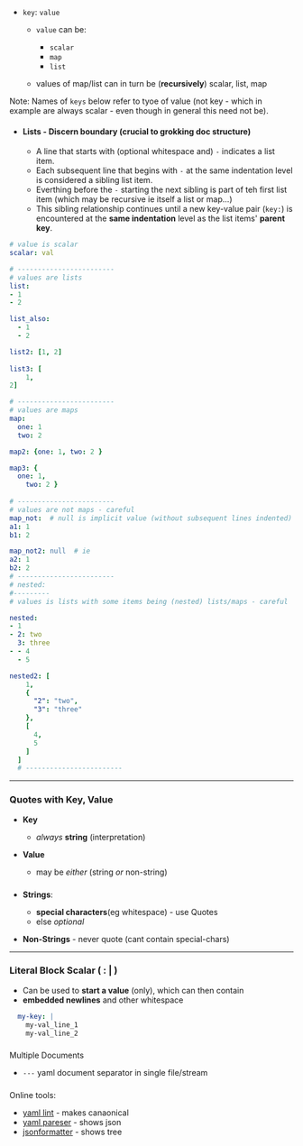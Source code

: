 - `key`: `value`
    - `value` can be:
        - `scalar`
        - `map`     
        - `list`

    - values of map/list can in turn be (**recursively**)  scalar, list, map    


 Note: Names of `keys` below refer to tyoe of value (not key - which in example are always scalar - even though in general this need not be).

- #### Lists - Discern boundary (crucial to grokking doc structure)
    - A line that starts with (optional whitespace and) `-` indicates a list item.
    - Each subsequent line that begins with `-` at the same indentation level is considered a sibling list item.
    - Everthing before the `-` starting the next sibling is part of teh first list item  (which may be recursive ie itself a list or map...)
    - This sibling relationship continues until a new key-value pair (`key:`) is encountered at the **same indentation** level as the list items' **parent key**.


```yaml
# value is scalar
scalar: val

# ------------------------
# values are lists
list: 
- 1
- 2

list_also: 
  - 1
  - 2

list2: [1, 2]
    
list3: [
    1,
2]

# ------------------------
# values are maps
map:
  one: 1
  two: 2

map2: {one: 1, two: 2 }

map3: {
  one: 1, 
    two: 2 }
    
# ------------------------
# values are not maps - careful
map_not:  # null is implicit value (without subsequent lines indented)
a1: 1
b1: 2

map_not2: null  # ie
a2: 1
b2: 2
# ------------------------
# nested:
#---------
# values is lists with some items being (nested) lists/maps - careful

nested: 
- 1
- 2: two
  3: three
- - 4
  - 5 

nested2: [
    1, 
    {
      "2": "two", 
      "3": "three"
    }, 
    [
      4, 
      5
    ]
  ]
  # ------------------------

```

----

### Quotes with Key, Value


 - **Key** 
    - _always_  **string** (interpretation)
    
- **Value**
    - may be _either_ (string _or_ non-string)

###

- **Strings**:
    - **special characters**(eg whitespace) -  use Quotes 
    - else  _optional_  
    
- **Non-Strings** - never quote (cant contain special-chars)

-----

### Literal Block Scalar ( **\: |**  )

- Can be used to **start a value** (only), which can then contain
- **embedded newlines** and other whitespace
```yaml
  my-key: |
    my-val_line_1
    my-val_line_2
```  

###
Multiple Documents
- `---` yaml document separator in single file/stream

###
Online tools:
- [yaml lint](https://www.yamllint.com/) - makes canaonical
- [yaml pareser](https://yaml-online-parser.appspot.com/) - shows json 
- [jsonformatter](https://jsonformatter.org/yaml-parsersemantic) - shows tree



